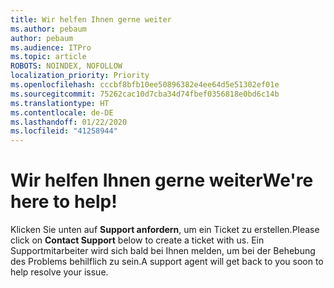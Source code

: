 ```yaml
---
title: Wir helfen Ihnen gerne weiter
ms.author: pebaum
author: pebaum
ms.audience: ITPro
ms.topic: article
ROBOTS: NOINDEX, NOFOLLOW
localization_priority: Priority
ms.openlocfilehash: cccbf8bfb10ee50896382e4ee64d5e51302ef01e
ms.sourcegitcommit: 75262cac10d7cba34d74fbef0356818e0bd6c14b
ms.translationtype: HT
ms.contentlocale: de-DE
ms.lasthandoff: 01/22/2020
ms.locfileid: "41258944"
---
```

# <a name="were-here-to-help"></a><span data-ttu-id="c6c44-102">Wir helfen Ihnen gerne weiter</span><span class="sxs-lookup"><span data-stu-id="c6c44-102">We're here to help!</span></span>

<span data-ttu-id="c6c44-103">Klicken Sie unten auf **Support anfordern**, um ein Ticket zu erstellen.</span><span class="sxs-lookup"><span data-stu-id="c6c44-103">Please click on **Contact Support** below to create a ticket with us.</span></span> <span data-ttu-id="c6c44-104">Ein Supportmitarbeiter wird sich bald bei Ihnen melden, um bei der Behebung des Problems behilflich zu sein.</span><span class="sxs-lookup"><span data-stu-id="c6c44-104">A support agent will get back to you soon to help resolve your issue.</span></span>